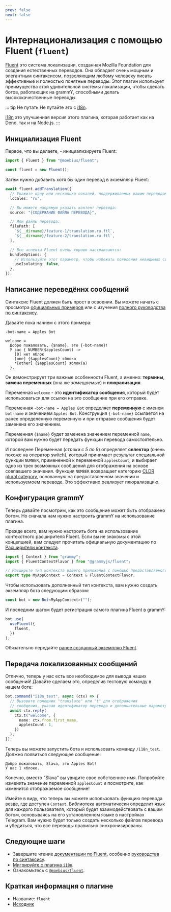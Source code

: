 ```yaml
---
prev: false
next: false
---
```


# Интернационализация с помощью Fluent (`fluent`)

[Fluent](https://projectfluent.org/) это система локализации, созданная Mozilla Foundation для создания естественных переводов.
Она обладает очень мощным и элегантным синтаксисом, позволяющим любому человеку писать эффективные и полностью понятные переводы.
Этот плагин использует преимущества этой удивительной системы локализации, чтобы сделать ботов, работающих на grammY, способными делать высококачественные переводы.

::: tip Не путать
Не путайте это с [i18n](./i18n).

[i18n](./i18n) это улучшенная версия этого плагина, которая работает как на Deno, так и на Node.js.
:::

## Инициализация Fluent

Первое, что вы делаете, - инициализируете Fluent:

```ts
import { Fluent } from "@moebius/fluent";

const fluent = new Fluent();
```

Затем нужно добавить хотя бы один перевод в экземпляр Fluent:

```ts
await fluent.addTranslation({
  // Укажите одну или несколько локалей, поддерживаемых вашим переводом:
  locales: "ru",

  // Вы можете напрямую указать контент перевода:
  source: "{СОДЕРЖАНИЕ ФАЙЛА ПЕРЕВОДА}",

  // Или файлы перевода:
  filePath: [
    `${__dirname}/feature-1/translation.ru.ftl`,
    `${__dirname}/feature-2/translation.ru.ftl`,
  ],

  // Все аспекты Fluent очень хорошо настраиваются:
  bundleOptions: {
    // Используйте этот параметр, чтобы избежать появления невидимых символов вокруг размещаемых объектов.
    useIsolating: false,
  },
});
```

## Написание переведённх сообщений

Синтаксис Fluent должен быть прост в освоении.
Вы можете начать с просмотра [официальных примеров](https://projectfluent.org/#examples) или с изучения [полного руководства по синтаксису](https://projectfluent.org/fluent/guide/).

Давайте пока начнем с этого примера:

```ftl
-bot-name = Apples Bot

welcome =
  Добро пожаловать, {$name}, это {-bot-name}!
  У вас { NUMBER($applesCount) ->
    [0] нет яблок
    [one] {$applesCount} яблоко
    *[other] {$applesCount} яблок(а)
  }.
```

Он демонстрирует три важные особенности Fluent, а именно: **термины**, **замена переменных** (она же _замещаемые_) и **плюрализация**.

Переменная `welcome` - это **идентификатор сообщения**, который будет использоваться для ссылки на это сообщение при его отправке.

Переменная `-bot-name = Apples Bot` определяет **переменную** с именем `bot-name` и значением `Apples Bot`.
Конструкция `{-bot-name}` ссылается на ранее определенную переменную и при отправке сообщения будет заменена его значением.

Переменная `{$name}` будет заменена значением переменной `name`, которой вам нужно будет передать функции перевода самостоятельно.

И последнее Переменная (_строки с 5 по 9_) определяет **селектор** (очень похоже на оператор switch), который принимает результат специальной функции `NUMBER`, примененной к переменной `applesCount`, и выбирает одно из трех возможных сообщений для отображения на основе совпавшего значения.
Функция `NUMBER` возвращает категорию [CLDR plural category](https://www.unicode.org/cldr/cldr-aux/charts/30/supplemental/language_plural_rules.html), основанную на предоставленном значении и используемоем переводе.
Это эффективно реализует плюрализацию.

## Конфигурация grammY

Теперь давайте посмотрим, как это сообщение может быть отображено ботом.
Но сначала нам нужно настроить grammY на использование плагина.

Прежде всего, вам нужно настроить бота на использование контекстного расширителя Fluent.
Если вы не знакомы с этой концепцией, вам следует прочитать официальную документацию по [Расширители контекста](../guide/context#расширители-контекста).

```ts
import { Context } from "grammy";
import { FluentContextFlavor } from "@grammyjs/fluent";

// Расширьте тип контекста вашего приложения с помощью предоставляемого расширителя контекста
export type MyAppContext = Context & FluentContextFlavor;
```

Чтобы использовать дополненный тип контекста, вам нужно создать экземпляр бота следующим образом:

```ts
const bot = new Bot<MyAppContext>("");
```

И последним шагом будет регистрация самого плагина Fluent в grammY:

```ts
bot.use(
  useFluent({
    fluent,
  })
);
```

Обязательно передайте [ранее созданный экземпляр Fluent](#инициализация-fluent).

## Передача локализованных сообщений

Отлично, теперь у нас есть все необходимое для вывода наших сообщений!
Давайте сделаем это, определив тестовую команду в нашем боте:

```ts
bot.command("i18n_test", async (ctx) => {
  // Вызовите помощник "translate" или "t" для отображения
  // сообщения, указав идентификатор перевода и дополнительные параметры:
  await ctx.reply(
    ctx.t("welcome", {
      name: ctx.from.first_name,
      applesCount: 1,
    })
  );
});
```

Теперь вы можете запустить бота и использовать команду `/i18n_test`.
Должно появиться следующее сообщение:

```text
Добро пожаловать, Slava, это Apples Bot!
У вас 1 яблоко.
```

Конечно, вместо "Slava" вы увидите свое собственное имя.
Попробуйте изменить значение переменной `applesCount` и посмотрите, как изменится отображаемое сообщение!

Имейте в виду, что теперь вы можете использовать функцию перевода везде, где доступен `Context`.
Библиотека автоматически определит язык для каждого пользователя, который будет взаимодействовать с вашим ботом, основываясь на его установленном языке в настройках Telegram.
Вам нужно будет только создать несколько файлов перевода и убедиться, что все переводы правильно синхронизированы.

## Следующие шаги

- Завершите чтение [документации по Fluent](https://projectfluent.org/), особенно [руководства по синтаксису](https://projectfluent.org/fluent/guide/).
- [Мигрируйте с плагина `i18n`](https://github.com/grammyjs/fluent#i18n-plugin-replacement).
- Ознакомьтесь с [`@moebius/fluent`](https://github.com/the-moebius/fluent#readme).

## Краткая информация о плагине

- Название: `fluent`
- [Исходник](https://github.com/grammyjs/fluent)
